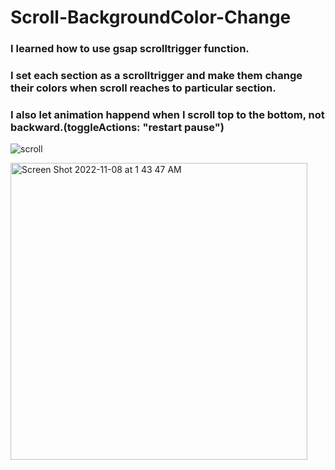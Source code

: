 # Scroll-BackgroundColor-Change

### I learned how to use gsap scrolltrigger function. 
### I set each section as a scrolltrigger and make them change their colors when scroll reaches to particular section.
### I also let animation happend when I scroll top to the bottom, not backward.(toggleActions: "restart pause")

![scroll](https://user-images.githubusercontent.com/99692392/155833165-d27d5e89-90d2-4801-9270-e2bfcdd77960.gif)

<img width="475" alt="Screen Shot 2022-11-08 at 1 43 47 AM" src="https://user-images.githubusercontent.com/99692392/200530874-41c1a8ef-11c9-4bd1-b8f7-29f38d95d27f.png">
